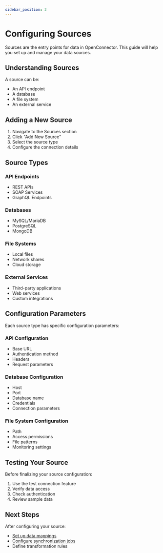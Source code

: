 ```yaml
---
sidebar_position: 2
---
```


# Configuring Sources

Sources are the entry points for data in OpenConnector. This guide will help you set up and manage your data sources.

## Understanding Sources

A source can be:
- An API endpoint
- A database
- A file system
- An external service

## Adding a New Source

1. Navigate to the Sources section
2. Click "Add New Source"
3. Select the source type
4. Configure the connection details

## Source Types

### API Endpoints
- REST APIs
- SOAP Services
- GraphQL Endpoints

### Databases
- MySQL/MariaDB
- PostgreSQL
- MongoDB

### File Systems
- Local files
- Network shares
- Cloud storage

### External Services
- Third-party applications
- Web services
- Custom integrations

## Configuration Parameters

Each source type has specific configuration parameters:

### API Configuration
- Base URL
- Authentication method
- Headers
- Request parameters

### Database Configuration
- Host
- Port
- Database name
- Credentials
- Connection parameters

### File System Configuration
- Path
- Access permissions
- File patterns
- Monitoring settings

## Testing Your Source

Before finalizing your source configuration:

1. Use the test connection feature
2. Verify data access
3. Check authentication
4. Review sample data

## Next Steps

After configuring your source:

- [Set up data mappings](mappings)
- [Configure synchronization jobs](jobs)
- Define transformation rules 